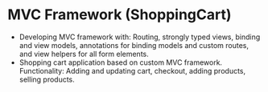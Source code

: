 # MVC Framework (ShoppingCart)

- Developing MVC framework with: Routing, strongly typed views, binding and view models, annotations for
binding models and custom routes, and view helpers for all form elements.
- Shopping cart application based on custom MVC framework. Functionality: Adding and updating cart,
checkout, adding products, selling products. 
